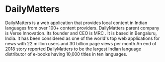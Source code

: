 # DailyMatters
DailyMatters is a web application that provides local content in Indian languages from over 100+ content providers. DailyMatters parent company is Verse Innovation. Its founder and CEO is MRC . It is based in Bengaluru, India. It has been considered as one of the world's top web applications for news with 22 million users and 30 billion page views per month.An end of 2018 story reported DailyMatters to be the largest Indian language distributor of e-books having 10,000 titles in ten languages.
